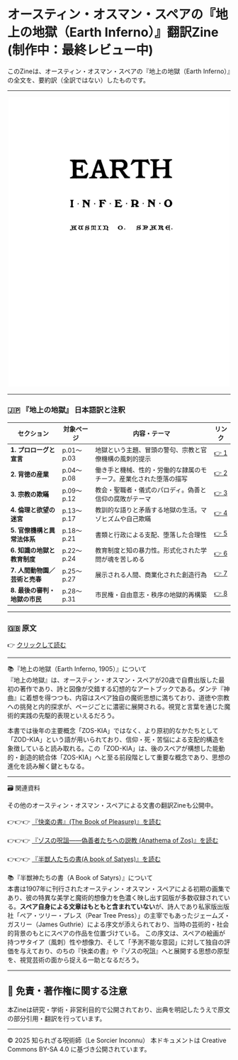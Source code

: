 # オースティン・オスマン・スペアの『地上の地獄（Earth Inferno）』翻訳Zine (制作中：最終レビュー中)

このZineは、オースティン・オスマン・スペアの『地上の地獄（Earth Inferno）』の全文を、要約訳（全訳ではない）したものです。

---

<div align="center">
 <img src="earth_inferno_1.png" width="500">
</div>

---

### 🇯🇵 『地上の地獄』 日本語訳と注釈

| セクション | 対象ページ | 内容・テーマ |リンク |
|------------|------------|------------------------------|--|
| **1. プロローグと宣言** | p.01〜p.03 | 地獄という主題、冒頭の警句、宗教と官僚機構の風刺的提示 |[👉 1](section01.md)|
| **2. 背徳の産業** | p.04〜p.08 | 働き手と機械、性的・労働的な隷属のモチーフ。産業化された堕落の描写 |[👉 2](section02.md)|
| **3. 宗教の欺瞞** | p.09〜p.12 | 教会・聖職者・儀式のパロディ。偽善と信仰の腐敗がテーマ |[👉 3](section03.md)|
| **4. 倫理と欲望の迷宮** | p.13〜p.17 | 教訓的な語りと矛盾する地獄の生活。マゾヒズムや自己欺瞞 |[👉 4](section04.md)|
| **5. 官僚機構と異常法体系** | p.18〜p.21 | 書類と行政による支配、堕落した合理性 |[👉 5](section05.md)|
| **6. 知識の地獄と教育制度** | p.22〜p.24 | 教育制度と知の暴力性。形式化された学問が魂を苦しめる |[👉 6](section06.md)|
| **7. 人間動物園／芸術と売春** | p.25〜p.27 | 展示される人間、商業化された創造行為 |[👉 7](section07.md)|
| **8. 最後の審判・地獄の市民** | p.28〜p.31 | 市民権・自由意志・秩序の地獄的再構築 |[👉 8](section08.md)|

---

### 🇬🇧 原文

👉 [クリックして読む](37355088-Austin-Osman-Spare-Earth-Inferno-1905-ocr.pdf)

---

📚『地上の地獄（Earth Inferno, 1905）』について<br>
『地上の地獄』は、オースティン・オスマン・スペアが20歳で自費出版した最初の著作であり、詩と図像が交錯する幻想的なアートブックである。ダンテ『神曲』に着想を得つつも、内容はスペア独自の魔術思想に満ちており、道徳や宗教への挑発と内的探求が、ページごとに濃密に展開される。視覚と言葉を通じた魔術的実践の先駆的表現といえるだろう。

本書では後年の主要概念「ZOS-KIA」ではなく、より原初的なかたちとして「ZOD-KIA」という語が用いられており、信仰・死・苦悩による支配的構造を象徴していると読み取れる。この「ZOD-KIA」は、後のスペアが構想した能動的・創造的統合体「ZOS-KIA」へと至る前段階として重要な概念であり、思想の進化を読み解く鍵ともなる。

---

🗃 関連資料

その他のオースティン・オスマン・スペアによる文書の翻訳Zineも公開中。
<br>
<br>
👉👉👉 [『快楽の書』(The Book of Pleasure)』を読む](https://github.com/ravensgate-tux/book_of_pleasure/blob/main/README.md)<br>
<br>
👉👉👉 [『ゾスの呪詛――偽善者たちへの説教 (Anathema of Zos)』を読む](https://github.com/ravensgate-tux/Anathema_of_Zos/blob/main/README.md)
<br>
<br>
👉👉👉 [『半獣人たちの書(A book of Satyes)』を読む](https://github.com/ravensgate-tux/book_satyrs/blob/main/README.md)<br>
<br>
📚『半獣神たちの書（A Book of Satyrs）』について<br>
本書は1907年に刊行されたオースティン・オスマン・スペアによる初期の画集であり、彼の特異な美学と魔術的想像力を色濃く映し出す図版が多数収録されている。**スペア自身による文章はもともと含まれていない**が、詩人であり私家版出版社「ペア・ツリー・プレス（Pear Tree Press）」の主宰でもあったジェームズ・ガスリー（James Guthrie）による序文が添えられており、当時の芸術的・社会的背景のもとにスペアの作品を位置づけている。
この序文は、スペアの絵画が持つサタイア（風刺）性や想像力、そして「予測不能な意図」に対して独自の評価を与えており、のちの『快楽の書』や『ゾスの呪詛』へと展開する思想の原型を、視覚芸術の面から捉える一助となるだろう。

---

## 🔖 免責・著作権に関する注意

本Zineは研究・学術・非営利目的で公開されており、出典を明記したうえで原文の部分引用・翻訳を行っています。

----

© 2025 知られざる呪術師（Le Sorcier Inconnu）
本ドキュメントは Creative Commons BY-SA 4.0 に基づき公開されています。

